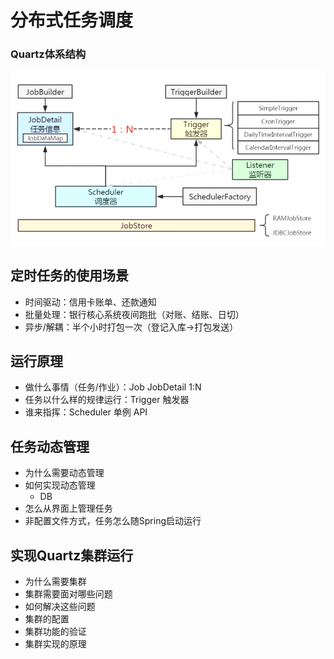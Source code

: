 # 分布式任务调度

### Quartz体系结构

![Quartz体系结构](%E5%88%86%E5%B8%83%E5%BC%8F%E4%BB%BB%E5%8A%A1%E8%B0%83%E5%BA%A6.assets/image-20191216204410069.png)





## 定时任务的使用场景

- 时间驱动：信用卡账单、还款通知
- 批量处理：银行核心系统夜间跑批（对账、结账、日切）
- 异步/解耦：半个小时打包一次（登记入库->打包发送）



## 运行原理

- 做什么事情（任务/作业）：Job JobDetail 1:N
- 任务以什么样的规律运行：Trigger 触发器
- 谁来指挥：Scheduler 单例 API



## 任务动态管理

- 为什么需要动态管理
- 如何实现动态管理
  - DB
- 怎么从界面上管理任务
- 非配置文件方式，任务怎么随Spring启动运行



## 实现Quartz集群运行

- 为什么需要集群
- 集群需要面对哪些问题
- 如何解决这些问题
- 集群的配置
- 集群功能的验证
- 集群实现的原理